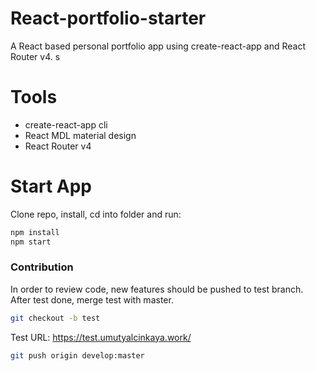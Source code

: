 # React-portfolio-starter
A React based personal portfolio app using create-react-app and React Router v4.
s
# Tools
* create-react-app cli
* React MDL material design
* React Router v4

# Start App
Clone repo, install, cd into folder and run:
```Bash
npm install
npm start
```
### Contribution
In order to review code, new features should be pushed to test branch.
After test done, merge test with master.

```Bash
git checkout -b test
```

Test URL: https://test.umutyalcinkaya.work/

```Bash
git push origin develop:master
```
